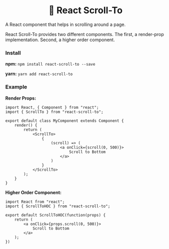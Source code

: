 <center>
    <h1>👟 React Scroll-To</h1>
</center>

A React component that helps in scrolling around a page.

React Scroll-To provides two different components. The first, a render-prop implementation. Second, a higher order component.

### Install

**npm:** `npm install react-scroll-to --save`

**yarn:** `yarn add react-scroll-to`


### Example

**Render Props:**

```
import React, { Component } from "react";
import { ScrollTo } from "react-scroll-to";

export default class MyComponent extends Component {
    render() {
        return (
            <ScrollTo>
                {
                    (scroll) => (
                        <a onClick={scroll(0, 500)}>
                            Scroll to Bottom
                        </a>
                    ) 
                }
            </ScrollTo>
        );
    }
}
```

**Higher Order Component:**

```
import React from "react";
import { ScrollToHOC } from "react-scroll-to";

export default ScrollToHOC(function(props) {
    return (
        <a onClick={props.scroll(0, 500)}>
            Scroll to Bottom
        </a>
    );
})
```
